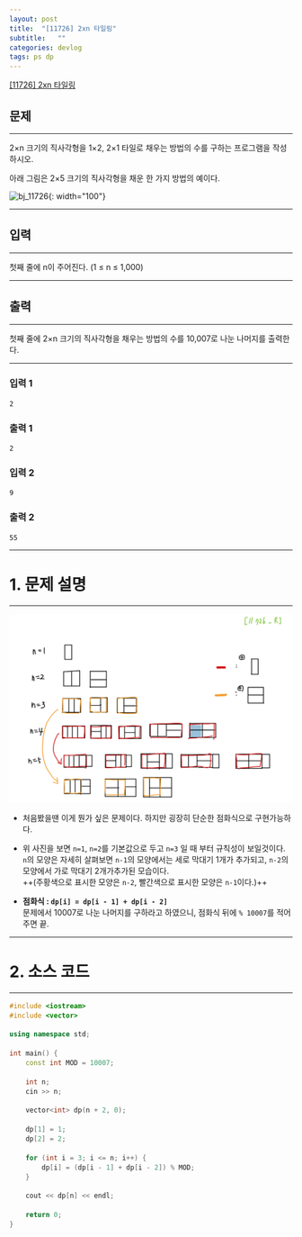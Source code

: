 ```yaml
---
layout: post
title:  "[11726] 2xn 타일링"
subtitle:   ""
categories: devlog
tags: ps dp
---
```


[[11726] 2xn 타일링](https://boj.kr/11726)  


## 문제

- - -

2×n 크기의 직사각형을 1×2, 2×1 타일로 채우는 방법의 수를 구하는 프로그램을 작성하시오.

아래 그림은 2×5 크기의 직사각형을 채운 한 가지 방법의 예이다.

![bj_11726](https://onlinejudgeimages.s3-ap-northeast-1.amazonaws.com/problem/11726/1.png){: width="100"}

- - -


## 입력


- - -


첫째 줄에 n이 주어진다. (1 ≤ n ≤ 1,000)


- - -


## 출력

- - -


첫째 줄에 2×n 크기의 직사각형을 채우는 방법의 수를 10,007로 나눈 나머지를 출력한다.


- - -


### 입력 1

```
2
```

### 출력 1

```
2
```

### 입력 2

```
9
```

### 출력 2

```
55
```

* * *








# 1. 문제 설명

- - -

![bj_11726](/assets/img/ps_pic/11726.png)  


- 처음봤을땐 이게 뭔가 싶은 문제이다. 하지만 굉장히 단순한 점화식으로 구현가능하다.

- 위 사진을 보면 `n=1`, `n=2`를 기본값으로 두고 `n=3` 일 때 부터 규칙성이 보일것이다.  
`n`의 모양은 자세히 살펴보면 `n-1`의 모양에서는 세로 막대기 1개가 추가되고, `n-2`의 모양에서 가로 막대기 2개가추가된 모습이다.  
++(주황색으로 표시한 모양은 `n-2`, 빨간색으로 표시한 모양은 `n-1`이다.)++

- **점화식 : `dp[i] = dp[i - 1] + dp[i - 2]`**  
문제에서 10007로 나눈 나머지를 구하라고 하였으니, 점화식 뒤에 `% 10007`를 적어주면 끝.




- - -








# 2. 소스 코드


- - -


```cpp
#include <iostream>
#include <vector>

using namespace std;

int main() {
	const int MOD = 10007;
    
	int n;
	cin >> n;
    
	vector<int> dp(n + 2, 0);

	dp[1] = 1;
	dp[2] = 2;

	for (int i = 3; i <= n; i++) {
		dp[i] = (dp[i - 1] + dp[i - 2]) % MOD;
	}

	cout << dp[n] << endl;

	return 0;
}

```